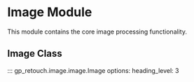 # Image Module

This module contains the core image processing functionality.

## Image Class

::: gp_retouch.image.image.Image
    options:
      heading_level: 3
